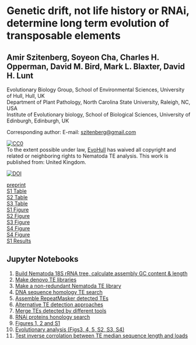 # Genetic drift, not life history or RNAi, determine long term evolution of transposable elements
## Amir Szitenberg, Soyeon Cha, Charles H. Opperman, David M. Bird, Mark L. Blaxter, David H. Lunt

Evolutionary Biology Group, School of Environmental Sciences, University of Hull, Hull, UK   
Department of Plant Pathology, North Carolina State University, Raleigh, NC, USA  
Institute of Evolutionary biology, School of Biological Sciences, University of Edinburgh, Edinburgh, UK  

Corresponding author: E-mail: szitenberg@gmail.com  

<p xmlns:dct="http://purl.org/dc/terms/" xmlns:vcard="http://www.w3.org/2001/vcard-rdf/3.0#">
  <a rel="license"
     href="http://creativecommons.org/publicdomain/zero/1.0/">
    <img src="http://i.creativecommons.org/p/zero/1.0/88x31.png" style="border-style: none;" alt="CC0" />
  </a>
  <br />
  To the extent possible under law,
  <a rel="dct:publisher"
     href="http://www.evohull.org/">
    <span property="dct:title">EvoHull</span></a>
  has waived all copyright and related or neighboring rights to
  <span property="dct:title">Nematoda TE analysis</span>.
This work is published from:
<span property="vcard:Country" datatype="dct:ISO3166"
      content="GB" about="http://www.evohull.org/">
  United Kingdom</span>.
</p>
  
[![DOI](https://zenodo.org/badge/22650/HullUni-bioinformatics/Nematoda-TE-Evolution.svg)](https://zenodo.org/badge/latestdoi/22650/HullUni-bioinformatics/Nematoda-TE-Evolution)  
   
[preprint](http://biorxiv.org/content/early/2015/12/20/034884.abstract)  
[S1 Table](https://dx.doi.org/10.6084/m9.figshare.2056107.v1)  
[S2 Table](https://dx.doi.org/10.6084/m9.figshare.2056080.v1)  
[S3 Table](https://dx.doi.org/10.6084/m9.figshare.2056083.v1)  
[S1 Figure](https://dx.doi.org/10.6084/m9.figshare.2056086.v1)  
[S2 Figure](https://dx.doi.org/10.6084/m9.figshare.2056089.v1)  
[S3 Figure](https://dx.doi.org/10.6084/m9.figshare.2056092.v1)  
[S4 Figure](https://dx.doi.org/10.6084/m9.figshare.2056098.v1)   
[S4 Figure](https://dx.doi.org/10.6084/m9.figshare.2056098.v1)  
[S1 Results](https://dx.doi.org/10.6084/m9.figshare.2056107.v1)  

## Jupyter Notebooks

1. [Build Nematoda 18S rRNA tree, calculate assembly GC content & length](https://github.com/HullUni-bioinformatics/Nematoda-TE-Evolution/blob/master/18S_tree.ipynb)  
2. [Make denovo TE libraries](https://github.com/HullUni-bioinformatics/Nematoda-TE-Evolution/blob/master/Example_RepeatModeler_Run.ipynb)  
3. [Make a non-redundant Nematoda TE library](https://github.com/HullUni-bioinformatics/Nematoda-TE-Evolution/blob/master/non_redundant_Nematoda_TE_lib.ipynb)  
4. [DNA sequence homology TE search](https://github.com/HullUni-bioinformatics/Nematoda-TE-Evolution/blob/master/RepeatMasker.ipynb)    
5. [Assemble RepeatMasker detected TEs](https://github.com/HullUni-bioinformatics/Nematoda-TE-Evolution/blob/master/OneCodeToFindThemAll.ipynb)    
6. [Alternative TE detection approaches](https://github.com/HullUni-bioinformatics/Nematoda-TE-Evolution/blob/master/TransposonPSI_and_LTRHarvest.ipynb)  
7. [Merge TEs detected by different tools](https://github.com/HullUni-bioinformatics/Nematoda-TE-Evolution/blob/master/Integrated_TE_search_results.ipynb)  
8. [RNAi proteins honology search](https://github.com/HullUni-bioinformatics/Nematoda-TE-Evolution/blob/master/8_Search_RNAi_TE_silencing_pathway_proteins.ipynb)   
9. [Figures 1, 2 and S1](https://github.com/HullUni-bioinformatics/Nematoda-TE-Evolution/blob/master/9_Figure1%262%26S1_No_WTSI_genomes.ipynb)   
10. [Evolutionary analysis (Figs3, 4, 5, S2, S3, S4)](https://github.com/HullUni-bioinformatics/Nematoda-TE-Evolution/blob/master/10_EvolutionaryAnalysis.ipynb)  
11. [Test inverse corrolation between TE median sequence length and loads](https://github.com/HullUni-bioinformatics/Nematoda-TE-Evolution/blob/master/11_Ectopic_recombination_signature.ipynb)  
